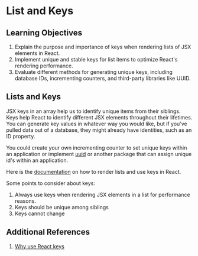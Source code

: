 # List and Keys

## Learning Objectives

1. Explain the purpose and importance of keys when rendering lists of JSX elements in React.
2. Implement unique and stable keys for list items to optimize React's rendering performance.
3. Evaluate different methods for generating unique keys, including database IDs, incrementing counters, and third-party libraries like UUID.

## Lists and Keys

JSX keys in an array help us to identify unique items from their siblings. Keys help React to identify different JSX elements throughout their lifetimes. You can generate key values in whatever way you would like, but if you've pulled data out of a database, they might already have identities, such as an ID property. 

You could create your own incrementing counter to set unique keys within an application or implement <a href="https://www.npmjs.com/package/uuid" target="_blank">uuid</a> or another package that can assign unique id's within an application.

Here is the <a href="https://react.dev/learn/rendering-lists" target="_blank">documentation</a> on how to render lists and use keys in React.

Some points to consider about keys:
1. Always use keys when rendering JSX elements in a list for performance reasons.
2. Keys should be unique among siblings
3. Keys cannot change

## Additional References
1. [Why use React keys](https://www.epicreact.dev/why-react-needs-a-key-prop)